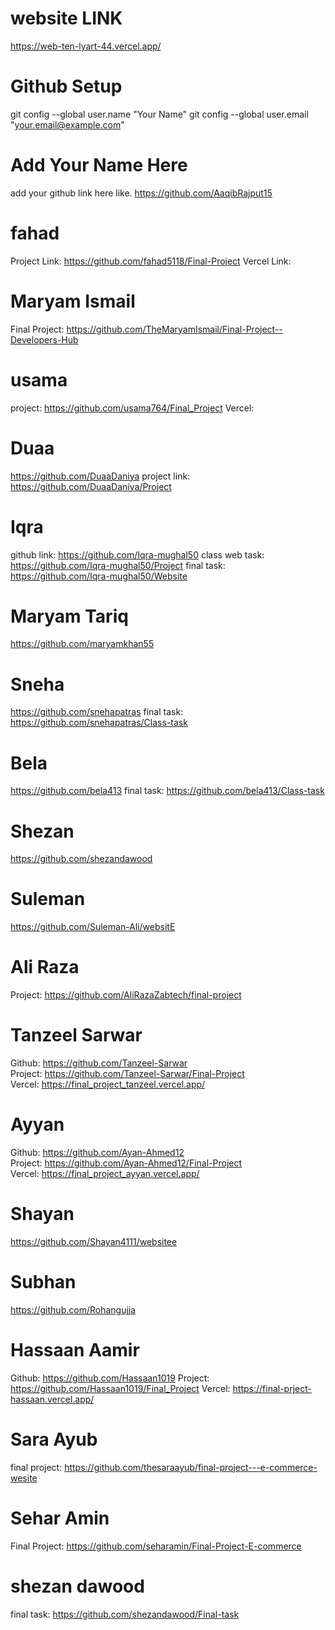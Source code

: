 # website LINK
https://web-ten-lyart-44.vercel.app/

# Github Setup
git config --global user.name "Your Name"
git config --global user.email "your.email@example.com"


# Add Your Name Here
add your github link here like. https://github.com/AaqibRajput15

# fahad
Project Link: https://github.com/fahad5118/Final-Project
Vercel Link: 

# Maryam Ismail
Final Project: https://github.com/TheMaryamIsmail/Final-Project--Developers-Hub

# usama
project: https://github.com/usama764/Final_Project
Vercel: 

# Duaa
https://github.com/DuaaDaniya
project link: https://github.com/DuaaDaniya/Project

# Iqra
github link: https://github.com/Iqra-mughal50
class web task: https://github.com/Iqra-mughal50/Project
final task: https://github.com/Iqra-mughal50/Website

# Maryam Tariq
https://github.com/maryamkhan55

# Sneha 
https://github.com/snehapatras
final task: https://github.com/snehapatras/Class-task

# Bela
https://github.com/bela413
final task: https://github.com/bela413/Class-task

# Shezan
https://github.com/shezandawood

# Suleman
https://github.com/Suleman-Ali/websitE

# Ali Raza
Project: https://github.com/AliRazaZabtech/final-project


# Tanzeel Sarwar
Github:  https://github.com/Tanzeel-Sarwar <br>
Project:  https://github.com/Tanzeel-Sarwar/Final-Project <br>
Vercel:  https://final_project_tanzeel.vercel.app/ <br>

# Ayyan
Github:  https://github.com/Ayan-Ahmed12 <br>
Project: https://github.com/Ayan-Ahmed12/Final-Project <br>
Vercel: https://final_project_ayyan.vercel.app/ <br>

# Shayan
https://github.com/Shayan4111/websitee

# Subhan
https://github.com/Rohangujja

# Hassaan Aamir
Github: https://github.com/Hassaan1019
Project: https://github.com/Hassaan1019/Final_Project
Vercel: https://final-prject-hassaan.vercel.app/

# Sara Ayub
final project: https://github.com/thesaraayub/final-project---e-commerce-wesite

# Sehar Amin
Final Project: https://github.com/seharamin/Final-Project-E-commerce


# shezan dawood
final task: https://github.com/shezandawood/Final-task

